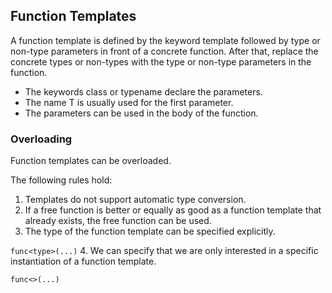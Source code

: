 ## Function Templates
A function template is defined by the keyword template followed by type or non-type parameters in front of a 
concrete function. After that, replace the concrete types or non-types with the type or non-type parameters in 
the function.

* The keywords class or typename declare the parameters.
* The name T is usually used for the first parameter.
* The parameters can be used in the body of the function.

### Overloading
Function templates can be overloaded.

The following rules hold:

1. Templates do not support automatic type conversion.
2. If a free function is better or equally as good as a function template that already exists, the free function can be used.
3. The type of the function template can be specified explicitly.

```func<type>(...)```
4. We can specify that we are only interested in a specific instantiation of a function template.

```func<>(...)```
